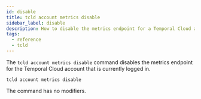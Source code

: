 ```yaml
---
id: disable
title: tcld account metrics disable
sidebar_label: disable
description: How to disable the metrics endpoint for a Temporal Cloud account using tcld.
tags:
  - reference
  - tcld
---
```


The `tcld account metrics disable` command disables the metrics endpoint for the Temporal Cloud account that is currently logged in.

`tcld account metrics disable`

The command has no modifiers.
